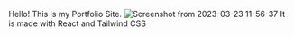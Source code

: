 Hello!
This is my Portfolio Site.
![Screenshot from 2023-03-23 11-56-37](https://user-images.githubusercontent.com/71560648/227121852-42b7b7b0-3b08-4862-9c1a-3aaf4208782a.png)
It is made with 
  React and
  Tailwind CSS
  
